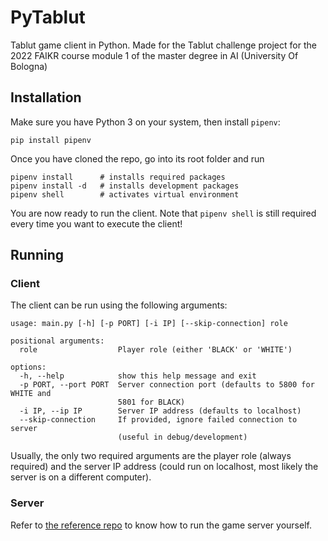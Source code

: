 # PyTablut

Tablut game client in Python. Made for the Tablut challenge project for the 2022 FAIKR course module 1 of the master
degree in AI (University Of Bologna)

## Installation

Make sure you have Python 3 on your system, then install `pipenv`:

```
pip install pipenv
```

Once you have cloned the repo, go into its root folder and run

```
pipenv install      # installs required packages
pipenv install -d   # installs development packages
pipenv shell        # activates virtual environment
```

You are now ready to run the client. Note that `pipenv shell` is still required every time you want to execute the
client!

## Running

### Client

The client can be run using the following arguments:

```
usage: main.py [-h] [-p PORT] [-i IP] [--skip-connection] role

positional arguments:
  role                  Player role (either 'BLACK' or 'WHITE')

options:
  -h, --help            show this help message and exit
  -p PORT, --port PORT  Server connection port (defaults to 5800 for WHITE and
                        5801 for BLACK)
  -i IP, --ip IP        Server IP address (defaults to localhost)
  --skip-connection     If provided, ignore failed connection to server
                        (useful in debug/development)
```

Usually, the only two required arguments are the player role (always required) and the server IP address (could run on
localhost, most likely the server is on a different computer).

### Server

Refer to [the reference repo](https://github.com/AGalassi/TablutCompetition) to know how to run the game server
yourself.